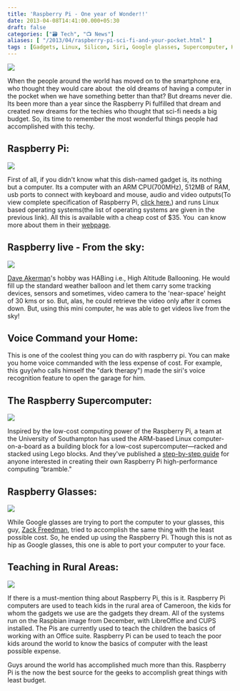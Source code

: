 ```yaml
---
title: 'Raspberry Pi - One year of Wonder!!'
date: 2013-04-08T14:41:00.000+05:30
draft: false
categories: ["🗃️ Tech", "📺 News"]
aliases: [ "/2013/04/raspberry-pi-sci-fi-and-your-pocket.html" ]
tags : [Gadgets, Linux, Silicon, Siri, Google glasses, Supercomputer, High Altitude Ballooning, Electrical, Raspberry Pi, Technology]
---
```


[![](https://4.bp.blogspot.com/-9AxETEDXiPQ/UWJt3JrwqcI/AAAAAAAAAqo/mtFfVfLVM4U/s400/AdafruitPiBox.jpg)](https://4.bp.blogspot.com/-9AxETEDXiPQ/UWJt3JrwqcI/AAAAAAAAAqo/mtFfVfLVM4U/s1600/AdafruitPiBox.jpg)

  
When the people around the world has moved on to the smartphone era, who thought they would care about  the old dreams of having a computer in the pocket when we have something better than that? But dreams never die. Its been more than a year since the Raspberry Pi fulfilled that dream and created new dreams for the techies who thought that sci-fi needs a big budget. So, its time to remember the most wonderful things people had accomplished with this techy.  
  

Raspberry Pi:
-------------

[![](https://3.bp.blogspot.com/-oa_WN5n33xs/UWJ6KGJCjWI/AAAAAAAAArM/D8SGuaqdqRM/s320/raspbian.jpg)](https://3.bp.blogspot.com/-oa_WN5n33xs/UWJ6KGJCjWI/AAAAAAAAArM/D8SGuaqdqRM/s1600/raspbian.jpg)

  

First of all, if you didn't know what this dish-named gadget is, its nothing but a computer. Its a computer with an ARM CPU(700MHz), 512MB of RAM, usb ports to connect with keyboard and mouse, audio and video outputs(To view complete specification of Raspberry Pi, [click here.](httpss://docs.google.com/file/d/0BwhL7G-E9AFLSzM0Tzk2SFBsZm8/edit?usp=sharing)) and runs Linux based operating systems(the list of operating systems are given in the previous link). All this is available with a cheap cost of $35. You  can know more about them in their [webpage](https://www.raspberrypi.org/).

  

Raspberry live - From the sky:
------------------------------

[](https://4.bp.blogspot.com/-G_efnbNvGKE/UWJ64yEPZDI/AAAAAAAAArU/uTxnBHE8UME/s1600/pi-in-the-sky.jpg)[![](https://4.bp.blogspot.com/-G_efnbNvGKE/UWJ64yEPZDI/AAAAAAAAArU/uTxnBHE8UME/s400/pi-in-the-sky.jpg)](https://4.bp.blogspot.com/-G_efnbNvGKE/UWJ64yEPZDI/AAAAAAAAArU/uTxnBHE8UME/s1600/pi-in-the-sky.jpg)

  

[Dave Akerman](https://www.daveakerman.com/)'s hobby was HABing i.e., High Altitude Ballooning. He would fill up the standard weather balloon and let them carry some tracking devices, sensors and sometimes, video camera to the 'near-space' height of 30 kms or so. But, alas, he could retrieve the video only after it comes down. But, using this mini computer, he was able to get videos live from the sky!

  

Voice Command your Home:
------------------------

  

This is one of the coolest thing you can do with raspberry pi. You can make you home voice commanded with the less expense of cost. For example, this guy(who calls himself the "dark therapy") made the siri's voice recognition feature to open the garage for him. 

  

The Raspberry Supercomputer:
----------------------------

[![](https://4.bp.blogspot.com/-Rr2I-25zYrM/UWKC1qJDuBI/AAAAAAAAAr0/npGUk_6xIyQ/s400/raspberry-pi-supercomputer-5-640x425.jpg)](https://4.bp.blogspot.com/-Rr2I-25zYrM/UWKC1qJDuBI/AAAAAAAAAr0/npGUk_6xIyQ/s1600/raspberry-pi-supercomputer-5-640x425.jpg)

  

Inspired by the low-cost computing power of the Raspberry Pi, a team at the University of Southampton has used the ARM-based Linux computer-on-a-board as a building block for a low-cost supercomputer—racked and stacked using Lego blocks. And they've published a [step-by-step guide](https://www.southampton.ac.uk/~sjc/raspberrypi/pi_supercomputer_southampton.htm) for anyone interested in creating their own Raspberry Pi high-performance computing “bramble."

  

Raspberry Glasses:
------------------

[![](https://1.bp.blogspot.com/-iAiSkHu1dnk/UWKHPrYEawI/AAAAAAAAAsU/-VDGKGjzO68/s400/wearable-pi-full-640x480.jpg)](https://1.bp.blogspot.com/-iAiSkHu1dnk/UWKHPrYEawI/AAAAAAAAAsU/-VDGKGjzO68/s1600/wearable-pi-full-640x480.jpg)

  

While Google glasses are trying to port the computer to your glasses, this guy, [Zack Freedman](https://blog.makerbar.com/?p=254), tried to accomplish the same thing with the least possible cost. So, he ended up using the Raspberry Pi. Though this is not as hip as Google glasses, this one is able to port your computer to your face.

  

Teaching in Rural Areas:
------------------------

[![](https://4.bp.blogspot.com/-qZNIk6D9Xlk/UWKFIFVFOVI/AAAAAAAAAsE/LlvukqL15zA/s400/piteach.jpg)](https://4.bp.blogspot.com/-qZNIk6D9Xlk/UWKFIFVFOVI/AAAAAAAAAsE/LlvukqL15zA/s1600/piteach.jpg)

  

If there is a must-mention thing about Raspberry Pi, this is it. Raspberry Pi computers are used to teach kids in the rural area of Cameroon, the kids for whom the gadgets we use are the gadgets they dream. All of the systems run on the Raspbian image from December, with LibreOffice and CUPS installed. The Pis are currently used to teach the children the basics of working with an Office suite. Raspberry Pi can be used to teach the poor kids around the world to know the basics of computer with the least possible expense.

  

Guys around the world has accomplished much more than this. Raspberry Pi is the now the best source for the geeks to accomplish great things with least budget.